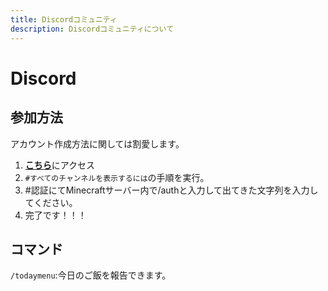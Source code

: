 ```yaml
---
title: Discordコミュニティ
description: Discordコミュニティについて
---
```

# Discord
## 参加方法
アカウント作成方法に関しては割愛します。
1. [**こちら**](https://www.discord.gg/dSZkk4D)にアクセス
2. `#すべてのチャンネルを表示するには`の手順を実行。
3. #認証にてMinecraftサーバー内で/authと入力して出てきた文字列を入力してください。
4. 完了です！！！
## コマンド
`/todaymenu`:今日のご飯を報告できます。
